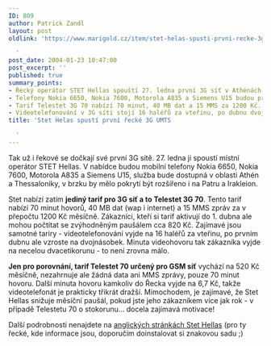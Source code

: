 ```yaml
---
ID: 809
author: Patrick Zandl
layout: post
oldlink: 'https://www.marigold.cz/item/stet-helas-spusti-prvni-recke-3g-umts

  '
post_date: 2004-01-23 10:47:00
post_excerpt: ''
published: true
summary_points:
- Řecký operátor STET Hellas spouští 27. ledna první 3G síť v Athénách a Thessalonikách.
- Telefony Nokia 6650, Nokia 7600, Motorola A835 a Siemens U15 budou pro 3G dostupné.
- Tarif Telestet 3G 70 nabízí 70 minut, 40 MB dat a 15 MMS za 1200 Kč.
- Videotelefonování v 3G síti stojí 16 haléřů za vteřinu, po dubnu dvojnásobek.
title: 'Stet Helas spustí první řecké 3G UMTS

  '
---
```


<p>
Tak už i řekové se dočkají své první 3G sítě. 27. ledna ji spoustí místní operátor STET Hellas. V nabídce budou mobilní telefony Nokia 6650, Nokia 7600, Motorola A835 a Siemens U15, služba bude dostupná v oblasti Athén a Thessaloniky, v brzku by mělo pokrytí být rozšířeno i na Patru a Irakleion. </p>

<p>
Stet nabízí zatím <STRONG>jediný tarif pro 3G síť a to Telestet 3G 70</STRONG>. Tento tarif nabízí 70 minut hovorů, 40 MB dat (wap i internet) a 15 MMS zpráv za v přepočtu 1200 Kč měsíčně. Zákazníci, kteří si tarif aktivují do 1. dubna ale mohou počtítat se zvýhodněným paušálem cca 820 Kč. Zajímavé jsou samotné tariry - videotelefonování vyjde na 16 haléřů za vteřinu, po prvním dubnu ale vzroste na dvojnásobek. Minuta videohovoru tak zákazníka vyjde na necelou dvacetikorunu - to není zrovna málo. </p>

<p>
<STRONG>Jen pro porovnání, tarif Telestet 70 určený pro GSM síť</STRONG> vychází na 520 Kč měsíčně, nezahrnuje ale žádná data ani MMS zprávy, pouze 70 minut hovoru. Další minuta hovoru kamkoliv do Řecka vyjde na 6,7 Kč, takže videotelefonát je prakticky třikrát dražší. Mimochodem, je zajímavé, že Stet Hellas snižuje měsíční paušál, pokud jste jeho zákazníkem více jak rok - v případě Telestetu 70 o stokorunu... docela zajímavá motivace!</p>

<p>
Další podrobnosti nenajdete na <A href="http://www.telestet.gr/en/" target=_blank>anglických stránkách Stet Hellas</A> (pro ty řecké, kde informace jsou, doporučím doinstalovat si znakovou sadu ;)</p>